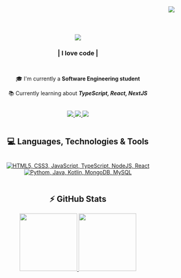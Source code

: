 <img align="right" src="https://visitor-badge.laobi.icu/badge?page_id=newsloowy.newsloowy" />

<h1 align="center">
  <br/>
  <a href="https://git.io/typing-svg">
    <img src="https://readme-typing-svg.herokuapp.com/?font=Righteous&size=35&center=true&vCenter=true&width=500&height=70&duration=4000&lines=Hi+There!+👋;+I'm+Everton+Rodrigues!;" />
  </a>
</h1>

<h3 align="center">| I love code |</h3>
<br/>
<div align="center">
  
  🎓 I'm currently a **Software Engineering student**
  
  📚 Currently learning about ***TypeScript, React, NextJS***
  
</div>

<br/>

<div align="center">
  <a href="mailto:evertonrodrigues1203@gmail.com" target="_blank">
    <img src="https://img.shields.io/badge/Gmail-333333?style=for-the-badge&logo=gmail&logoColor=red" target="_blank" />
  </a>
  <a href="#" target="_blank"> <!--https://linkedin.com/in/-->
    <img src="https://img.shields.io/badge/LinkedIn-0077B5?style=for-the-badge&logo=linkedin&logoColor=white" target="_blank" />
  </a>
  <a href="#" target="_blank"> <!--https://my-github.github.io-->
    <img src="https://img.shields.io/badge/Portfolio(WIP)-FF5722?style=for-the-badge&logo=todoist&logoColor=white" target="_blank" />
  </a>
</div>

<br/>

<h2 align="center">💻 Languages, Technologies & Tools</h2>
<br/>
<div align="center">
  <a href="#">
    <img src="https://skillicons.dev/icons?i=html,css,javascript,typescript,nodejs,react" title="HTML5, CSS3, JavaScript, TypeScript, NodeJS, React" />
    <br/>
    <img src="https://skillicons.dev/icons?i=python,java,kotlin,mongodb,mysql" title="Pythom, Java, Kotlin, MongoDB, MySQL" />
  <a/>
</div>

<br/>

<h2 align="center">⚡ GitHub Stats</h2>

<div direction="column" align="center">
  <a href="https://github.com/newsloowy">
  <img height="150em" src="https://github-readme-stats.vercel.app/api?username=newsloowy&show_icons=true&theme=synthwave&include_all_commits=true&count_private=true"/>
  <img height="150em" src="https://github-readme-stats.vercel.app/api/top-langs/?username=newsloowy&layout=compact&theme=synthwave"/>
</div>
